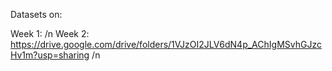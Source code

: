


Datasets on:

Week 1: /n
Week 2: https://drive.google.com/drive/folders/1VJzOI2JLV6dN4p_AChIgMSvhGJzcHv1m?usp=sharing /n
